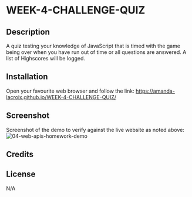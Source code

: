 # WEEK-4-CHALLENGE-QUIZ

## Description

A quiz testing your knowledge of JavaScript that is timed with the game being over when you have run out of time or all questions are answered. A list of Highscores will be logged.

## Installation

Open your favourite web browser and follow the link: https://amanda-lacroix.github.io/WEEK-4-CHALLENGE-QUIZ/

## Screenshot

Screenshot of the demo to verify against the live website as noted above:
![04-web-apis-homework-demo](https://user-images.githubusercontent.com/116973964/216781923-6f300191-3182-4ea7-98c4-e1fbe5e32ead.gif)


## Credits



## License

N/A
